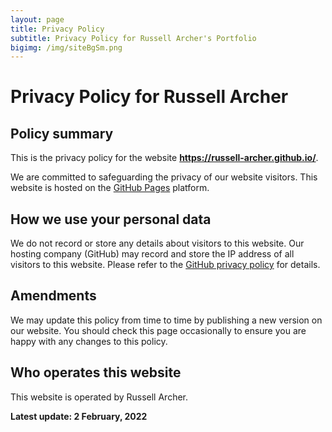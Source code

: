 ```yaml
---
layout: page
title: Privacy Policy
subtitle: Privacy Policy for Russell Archer's Portfolio
bigimg: /img/siteBgSm.png
---
```


# Privacy Policy for Russell Archer
## Policy summary

This is the privacy policy for the website <strong>https://russell-archer.github.io/</strong>.

We are committed to safeguarding the privacy of our website visitors.
This website is hosted on the <a href='https://pages.github.com/'>GitHub Pages</a> platform. 

## How we use your personal data

We do not record or store any details about visitors to this website. Our hosting company (GitHub) may record and store the IP address of all visitors to this website. Please refer to the <a href='https://docs.github.com/en/github/site-policy/github-privacy-statement'>GitHub privacy policy</a> for details.

## Amendments

We may update this policy from time to time by publishing a new version on our website. You should check this page occasionally to ensure you are happy with any changes to this policy.

## Who operates this website

This website is operated by Russell Archer.

**Latest update: 2 February, 2022**




















